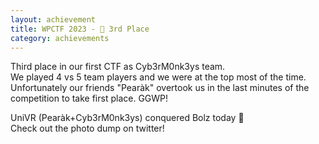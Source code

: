 ```yaml
---
layout: achievement
title: WPCTF 2023 - 🥉 3rd Place
category: achievements
---
```


Third place in our first CTF as Cyb3rM0nk3ys team.  
We played 4 vs 5 team players and we were at the top most of the time.  
Unfortunately our friends "Pearàk" overtook us in the last minutes of the competition to take first place. GGWP!

UniVR (Pearàk+Cyb3rM0nk3ys) conquered Bolz today 🚩  
Check out the photo dump on twitter!
